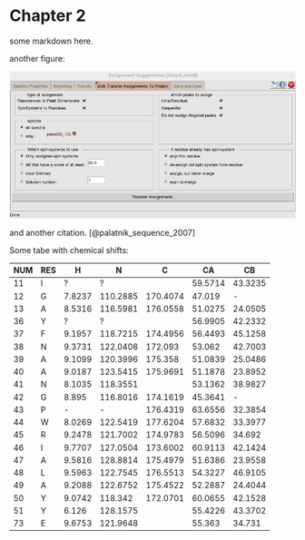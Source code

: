 Chapter 2
=======

some markdown here.

another figure:

![some gui \label{gui}](../chapter2/figures/assignmentTransferTab.png)

and another citation. [@palatnik_sequence_2007]

Some tabe with chemical shifts:

| NUM | RES | H      | N        | C        | CA      | CB      |
|-----|-----|--------|----------|----------|---------|---------|
| 11  | I   | ?      | ?        |          | 59.5714 | 43.3235 |
| 12  | G   | 7.8237 | 110.2885 | 170.4074 | 47.019  | -       |
| 13  | A   | 8.5316 | 116.5981 | 176.0558 | 51.0275 | 24.0505 |
| 36  | Y   | ?      | ?        |          | 56.9905 | 42.2332 |
| 37  | F   | 9.1957 | 118.7215 | 174.4956 | 56.4493 | 45.1258 |
| 38  | N   | 9.3731 | 122.0408 | 172.093  | 53.062  | 42.7003 |
| 39  | A   | 9.1099 | 120.3996 | 175.358  | 51.0839 | 25.0486 |
| 40  | A   | 9.0187 | 123.5415 | 175.9691 | 51.1878 | 23.8952 |
| 41  | N   | 8.1035 | 118.3551 |          | 53.1362 | 38.9827 |
| 42  | G   | 8.895  | 116.8016 | 174.1619 | 45.3641 | -       |
| 43  | P   | -      | -        | 176.4319 | 63.6556 | 32.3854 |
| 44  | W   | 8.0269 | 122.5419 | 177.6204 | 57.6832 | 33.3977 |
| 45  | R   | 9.2478 | 121.7002 | 174.9783 | 56.5096 | 34.692  |
| 46  | I   | 9.7707 | 127.0504 | 173.6002 | 60.9113 | 42.1424 |
| 47  | A   | 9.5816 | 128.8814 | 175.4979 | 51.6386 | 23.9558 |
| 48  | L   | 9.5963 | 122.7545 | 176.5513 | 54.3227 | 46.9105 |
| 49  | A   | 9.2088 | 122.6752 | 175.4522 | 52.2887 | 24.4044 |
| 50  | Y   | 9.0742 | 118.342  | 172.0701 | 60.0655 | 42.1528 |
| 51  | Y   | 6.126  | 128.1575 |          | 55.4226 | 43.3702 |
| 73  | E   | 9.6753 | 121.9648 |          | 55.363  | 34.731  |
